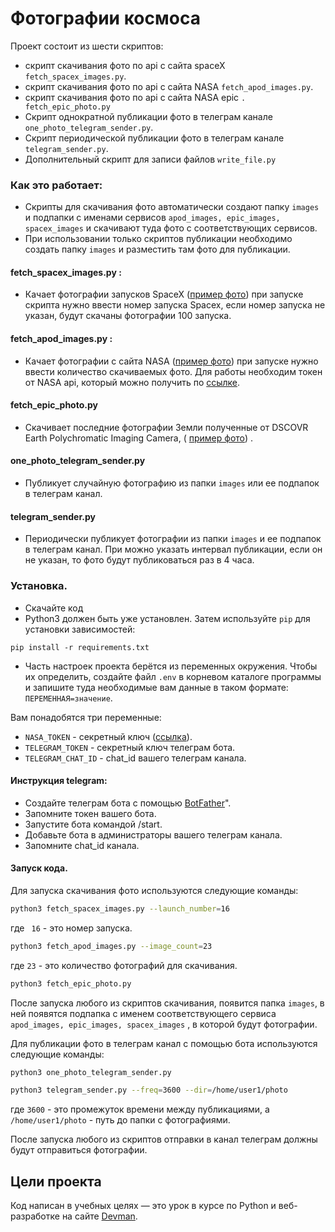 # Фотографии космоса

Проект состоит из шести скриптов:

- скрипт скачивания фото по api с сайта spaceX ```
  fetch_spacex_images.py ```.
- скрипт скачивания фото по api с сайта NASA ```fetch_apod_images.py```.
- скрипт скачивания фото по api с сайта NASA epic ```.
  fetch_epic_photo.py ```
- Скрипт однократной публикации фото в телеграм канале ```one_photo_telegram_sender.py```.
- Скрипт периодической публикации фото в телеграм канале ```telegram_sender.py```.
- Дополнительный скрипт для записи файлов ```write_file.py```

### Как это работает:

- Скрипты для скачивания фото автоматически создают папку
  ```images``` и подпапки с именами сервисов ```apod_images, epic_images, spacex_images``` и скачивают туда фото с
  соответствующих сервисов.
- При использовании только скриптов публикации необходимо создать папку ```images``` и разместить там фото для
  публикации.

#### fetch_spacex_images.py :

- Качает фотографии запусков SpaceX
  ([пример фото](https://live.staticflickr.com/65535/50242057637_ea4f98d517_o.jpg))
  при запуске скрипта нужно ввести номер запуска Spacex, если номер запуска не указан, будут скачаны фотографии 100
  запуска.

#### fetch_apod_images.py :

- Качает фотографии с сайта NASA ([пример фото](https://apod.nasa.gov/apod/a)) при запуске нужно ввести количество
  скачиваемых фото.
  Для работы необходим токен от NASA api, который можно получить по [ссылке](https://api.nasa.gov).

#### fetch_epic_photo.py

- Скачивает последние фотографии Земли полученные от DSCOVR Earth Polychromatic Imaging
  Camera, ( [пример фото](https://api.nasa.gov/EPIC/archive/natural/2019/05/30/png/epic_1b_20190530011359.png?api_key=DEMO_KEY))
  .

#### one_photo_telegram_sender.py

- Публикует случайную фотографию из папки ```images``` или ее подпапок в телеграм канал.

#### telegram_sender.py

- Периодически публикует фотографии из папки ```images``` и ее подпапок в телеграм канал. При можно указать интервал
  публикации, если он не указан, то фото будут публиковаться раз в 4 часа.

### Установка.

- Скачайте код
- Python3 должен быть уже установлен.
  Затем используйте `pip` для установки зависимостей:

```
pip install -r requirements.txt
```

- Часть настроек проекта берётся из переменных окружения.
  Чтобы их определить, создайте файл `.env` в корневом каталоге программы и запишите туда необходимые
  вам данные в таком формате: `ПЕРЕМЕННАЯ=значение`.

Вам понадобятся три переменные:

- `NASA_TOKEN` - секретный ключ ([ссылка](https://api.nasa.gov)).
- `TELEGRAM_TOKEN` - секретный ключ телеграм бота.
- `TELEGRAM_CHAT_ID` - chat_id вашего телеграм канала.

#### Инструкция telegram:

- Создайте телеграм бота с помощью [BotFather](https://telegram.me/BotFather)".
- Запомните токен вашего бота.
- Запустите бота командой /start.
- Добавьте бота в администраторы вашего телеграм канала.
- Запомните chat_id канала.

#### Запуск кода.

Для запуска скачивания фото используются следующие команды:

```bash
python3 fetch_spacex_images.py --launch_number=16
```

где ` 16` - это номер запуска.

```bash
python3 fetch_apod_images.py --image_count=23
```

где `23` - это количество фотографий для скачивания.

```bash
python3 fetch_epic_photo.py
```

После запуска любого из скриптов скачивания, появится папка ```images```, в ней появятся подпапка с именем
соответствующего сервиса ```apod_images, epic_images, spacex_images``` , в которой будут фотографии.

Для публикации фото в телеграм канал с помощью бота используются следующие команды:

```bash
python3 one_photo_telegram_sender.py
```


```bash
python3 telegram_sender.py --freq=3600 --dir=/home/user1/photo
``` 

где `3600`  - это промежуток времени между публикациями, a `/home/user1/photo` - путь до папки с фотографиями. 

После запуска любого из скриптов отправки в канал телеграм должны будут отправиться фотографии.

## Цели проекта

Код написан в учебных целях — это урок в курсе по Python и веб-разработке на сайте [Devman](https://dvmn.org).

